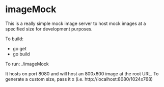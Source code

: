 # imageMock

This is a really simple mock image server to host mock images at a specified size for development purposes.

To build:
* go get
* go build

To run:
./imageMock

It hosts on port 8080 and will host an 800x600 image at the root URL.  To generate a custom size, pass it <width>x<height> (i.e. http://localhost:8080/1024x768)
